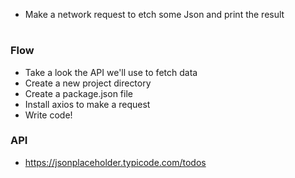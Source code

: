 - Make a network request to etch some Json and print the result 

# 

### Flow 

- Take a look the API we'll use to fetch data
- Create a new project directory
- Create a package.json file 
- Install axios to make a request
- Write code! 


### API 
- https://jsonplaceholder.typicode.com/todos